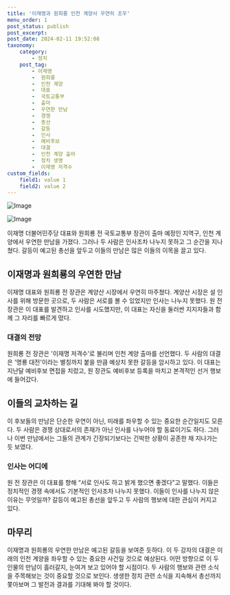 ```yaml
---
title: '이재명과 원희룡 인천 계양서 우연히 조우'
menu_order: 1
post_status: publish
post_excerpt: 
post_date: 2024-02-11 19:52:08
taxonomy:
    category:
        - 정치
    post_tag:
        - 이재명
        -  원희룡
        -  인천 계양
        -  대표
        -  국토교통부
        -  출마
        -  우연한 만남
        -  경쟁
        -  총선
        -  갈등
        -  인사
        -  예비후보
        -  대결
        -  인천 계양 출마
        -  정치 생명
        -  이재명 저격수
custom_fields:
    field1: value 1
    field2: value 2
---
```


![Image](https://imgnews.pstatic.net/image/016/2024/02/10/20240210050062_0_20240210194901226.jpg?type=w647)

![Image](https://imgnews.pstatic.net/image/016/2024/02/10/20240210050063_0_20240210194901231.gif?type=w647)

이재명 더불어민주당 대표와 원희룡 전 국토교통부 장관이 출마 예정인 지역구, 인천 계양에서 우연한 만남을 가졌다. 그러나 두 사람은 인사조차 나누지 못하고 그 순간을 지나쳤다. 갈등이 예고된 총선을 앞두고 이들의 만남은 많은 이들의 이목을 끌고 있다.
## 이재명과 원희룡의 우연한 만남
이재명 대표와 원희룡 전 장관은 계양산 시장에서 우연히 마주쳤다. 계양산 시장은 설 인사를 위해 방문한 곳으로, 두 사람은 서로를 볼 수 있었지만 인사는 나누지 못했다. 원 전 장관은 이 대표를 발견하고 인사를 시도했지만, 이 대표는 자신을 둘러싼 지지자들과 함께 그 자리를 빠르게 떴다. 
### 대결의 전망
원희룡 전 장관은 '이재명 저격수'로 불리며 인천 계양 출마를 선언했다. 두 사람의 대결은 '명룡 대전'이라는 별칭까지 붙을 만큼 예상치 못한 갈등을 암시하고 있다. 이 대표는 지난달 예비후보 면접을 치렀고, 원 장관도 예비후보 등록을 마치고 본격적인 선거 행보에 들어갔다.
## 이들의 교차하는 길
이 후보들의 만남은 단순한 우연이 아닌, 미래를 좌우할 수 있는 중요한 순간일지도 모른다. 두 사람은 경쟁 상대로서의 존재가 아닌 인사를 나누어야 할 동료이기도 하다. 그러나 이번 만남에서는 그들의 관계가 긴장되기보다는 긴박한 상황이 공존한 채 지나가는 듯 보였다.
### 인사는 어디에
원 전 장관은 이 대표를 향해 “서로 인사도 하고 밝게 했으면 좋겠다”고 말했다. 이들은 정치적인 경쟁 속에서도 기본적인 인사조차 나누지 못했다. 이들이 인사를 나누지 않은 이유는 무엇일까? 갈등이 예고된 총선을 앞두고 두 사람의 행보에 대한 관심이 커지고 있다.
## 마무리
이재명과 원희룡의 우연한 만남은 예고된 갈등을 보여준 듯하다. 이 두 강자의 대결은 미래의 인천 계양을 좌우할 수 있는 중요한 사건일 것으로 예상된다. 어떤 방향으로 이 두 인물의 만남이 흘러갈지, 눈여겨 보고 있어야 할 시점이다. 두 사람의 행보와 관련 소식을 주목해보는 것이 중요할 것으로 보인다. 생생한 정치 관련 소식을 지속해서 총선까지 쫓아보며 그 발전과 결과를 기대해 봐야 할 것이다.
